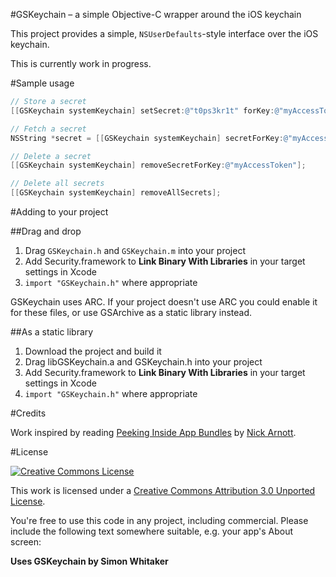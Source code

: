 #GSKeychain – a simple Objective-C wrapper around the iOS keychain

This project provides a simple, `NSUserDefaults`-style interface over the 
iOS keychain.

This is currently work in progress.

#Sample usage

```objective-c
// Store a secret
[[GSKeychain systemKeychain] setSecret:@"t0ps3kr1t" forKey:@"myAccessToken"];

// Fetch a secret
NSString *secret = [[GSKeychain systemKeychain] secretForKey:@"myAccessToken"];

// Delete a secret
[[GSKeychain systemKeychain] removeSecretForKey:@"myAccessToken"];

// Delete all secrets
[[GSKeychain systemKeychain] removeAllSecrets];
```

#Adding to your project

##Drag and drop

1. Drag `GSKeychain.h` and `GSKeychain.m` into your project
2. Add Security.framework to **Link Binary With Libraries** in your target settings in Xcode
3. `import "GSKeychain.h"` where appropriate

GSKeychain uses ARC. If your project doesn't use ARC you could enable it for
these files, or use GSArchive as a static library instead.

##As a static library

1. Download the project and build it
2. Drag libGSKeychain.a and GSKeychain.h into your project
3. Add Security.framework to **Link Binary With Libraries** in your target settings in Xcode
4. `import "GSKeychain.h"` where appropriate

#Credits

Work inspired by reading [Peeking Inside App Bundles][piab] by [Nick Arnott][na].

#License

[![Creative Commons License][cc-by-30-icon]][cc-by-30]

This work is licensed under a [Creative Commons Attribution 3.0 Unported License][cc-by-30].

You're free to use this code in any project, including commercial. Please include the following text somewhere suitable, e.g. your app's About screen:

**Uses GSKeychain by Simon Whitaker**

[na]: http://twitter.com/tehnoir
[piab]: http://www.neglectedpotential.com/2012/07/peeking-inside-app-bundles/
[cc-by-30-icon]: http://i.creativecommons.org/l/by/3.0/88x31.png
[cc-by-30]: http://creativecommons.org/licenses/by/3.0/